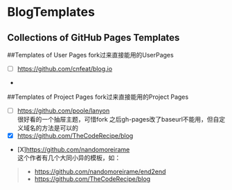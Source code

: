 # BlogTemplates
Collections of GitHub Pages Templates
---
##Templates of User Pages
fork过来直接能用的UserPages
- [ ] https://github.com/cnfeat/blog.io
- 

##Templates of Project Pages
fork过来直接能用的Project Pages

 - [ ] https://github.com/poole/lanyon<br>
 很好看的一个抽屉主题，可惜fork 之后gh-pages改了baseurl不能用，但自定义域名的方法是可以的
 - [X] https://github.com/TheCodeRecipe/blog
 - [X]https://github.com/nandomoreirame<br>这个作者有几个大同小异的模板，如：<br>
 
 > *  https://github.com/nandomoreirame/end2end
 > *  https://github.com/TheCodeRecipe/blog

 
